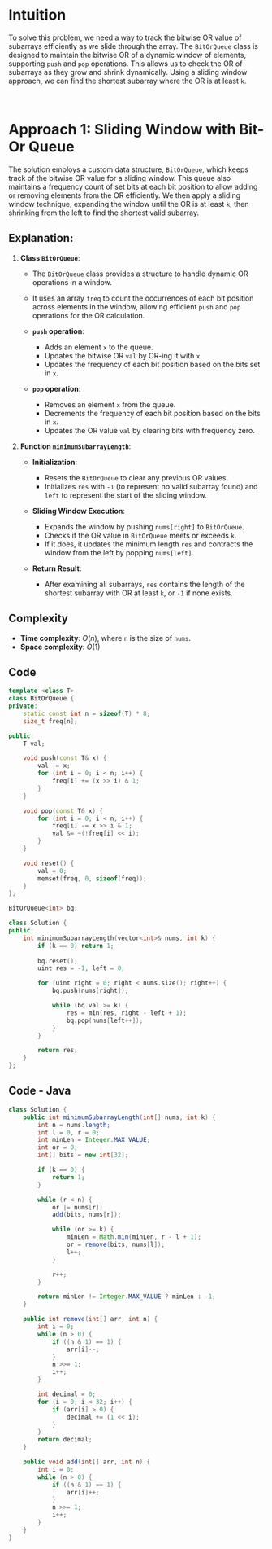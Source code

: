 # Intuition

To solve this problem, we need a way to track the bitwise OR value of subarrays efficiently as we slide through the array. The `BitOrQueue` class is designed to maintain the bitwise OR of a dynamic window of elements, supporting `push` and `pop` operations. This allows us to check the OR of subarrays as they grow and shrink dynamically. Using a sliding window approach, we can find the shortest subarray where the OR is at least `k`.

<p>&nbsp;</p>

# Approach 1: Sliding Window with Bit-Or Queue

The solution employs a custom data structure, `BitOrQueue`, which keeps track of the bitwise OR value for a sliding window. This queue also maintains a frequency count of set bits at each bit position to allow adding or removing elements from the OR efficiently. We then apply a sliding window technique, expanding the window until the OR is at least `k`, then shrinking from the left to find the shortest valid subarray.

## Explanation:

1. **Class `BitOrQueue`**:
   - The `BitOrQueue` class provides a structure to handle dynamic OR operations in a window.
   - It uses an array `freq` to count the occurrences of each bit position across elements in the window, allowing efficient `push` and `pop` operations for the OR calculation.

   - **`push` operation**:
     - Adds an element `x` to the queue.
     - Updates the bitwise OR `val` by OR-ing it with `x`.
     - Updates the frequency of each bit position based on the bits set in `x`.

   - **`pop` operation**:
     - Removes an element `x` from the queue.
     - Decrements the frequency of each bit position based on the bits in `x`.
     - Updates the OR value `val` by clearing bits with frequency zero.

2. **Function `minimumSubarrayLength`**:
   - **Initialization**:
     - Resets the `BitOrQueue` to clear any previous OR values.
     - Initializes `res` with `-1` (to represent no valid subarray found) and `left` to represent the start of the sliding window.

   - **Sliding Window Execution**:
     - Expands the window by pushing `nums[right]` to `BitOrQueue`.
     - Checks if the OR value in `BitOrQueue` meets or exceeds `k`.
     - If it does, it updates the minimum length `res` and contracts the window from the left by popping `nums[left]`.

   - **Return Result**:
     - After examining all subarrays, `res` contains the length of the shortest subarray with OR at least `k`, or `-1` if none exists.

## Complexity
- **Time complexity**: $O(n)$, where `n` is the size of `nums`.
- **Space complexity**: $O(1)$

## Code

```cpp
template <class T>
class BitOrQueue {
private:
    static const int n = sizeof(T) * 8;
    size_t freq[n];

public:
    T val;

    void push(const T& x) {
        val |= x;
        for (int i = 0; i < n; i++) {
            freq[i] += (x >> i) & 1;
        }
    }

    void pop(const T& x) {
        for (int i = 0; i < n; i++) {
            freq[i] -= x >> i & 1;
            val &= ~(!freq[i] << i);
        }
    }

    void reset() {
        val = 0;
        memset(freq, 0, sizeof(freq));
    }
};

BitOrQueue<int> bq;

class Solution {
public:
    int minimumSubarrayLength(vector<int>& nums, int k) {
        if (k == 0) return 1;
        
        bq.reset();
        uint res = -1, left = 0;

        for (uint right = 0; right < nums.size(); right++) {
            bq.push(nums[right]);

            while (bq.val >= k) {
                res = min(res, right - left + 1);
                bq.pop(nums[left++]);
            }
        }

        return res;
    }
};
```
## Code - Java

```java
class Solution {
    public int minimumSubarrayLength(int[] nums, int k) {
        int n = nums.length;
        int l = 0, r = 0;
        int minLen = Integer.MAX_VALUE;
        int or = 0;
        int[] bits = new int[32];

        if (k == 0) {
            return 1;
        }

        while (r < n) {
            or |= nums[r];
            add(bits, nums[r]);

            while (or >= k) {
                minLen = Math.min(minLen, r - l + 1);
                or = remove(bits, nums[l]);
                l++;
            }

            r++;
        }

        return minLen != Integer.MAX_VALUE ? minLen : -1;
    }

    public int remove(int[] arr, int n) {
        int i = 0;
        while (n > 0) {
            if ((n & 1) == 1) {
                arr[i]--;
            }
            n >>= 1;
            i++;
        }

        int decimal = 0;
        for (i = 0; i < 32; i++) {
            if (arr[i] > 0) {
                decimal += (1 << i);
            }
        }
        return decimal;
    }

    public void add(int[] arr, int n) {
        int i = 0;
        while (n > 0) {
            if ((n & 1) == 1) {
                arr[i]++;
            }
            n >>= 1;
            i++;
        }
    }
}
```